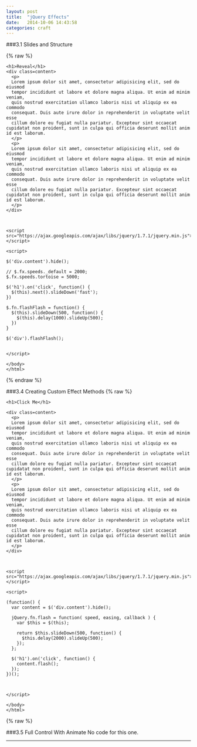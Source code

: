 ```yaml
---
layout: post
title:  "jQuery Effects"
date:   2014-10-06 14:43:58
categories: craft
---
```



###3.1 Slides and Structure

{% raw %}
    <html>
    <head>
      <meta charset=utf-8>
      <title>Slides and Structure</title>
      <style>

      body {
        width: 600px;
        margin: auto;
        font-family: sans-serif;
      }

      #contact { 
        background: #e3e3e3; 
        padding: 1em 2em; 
        position: relative;
      }

      .js #contact {
        position: absolute;
        top: 0;
        width: inherit;
        display: none;
      } 

      #contact h2 { margin-top: 0; }

      #contact ul { padding: 0; }

      #contact li { 
        list-style: none;
        margin-bottom: 1em;
      }

      /* Close button on form */
      .close {
        position: absolute;
        right: 10px;
        top: 10px;
        font-weight: bold;
        font-family: sans-serif;
        cursor: pointer;
      } 

      /* Form inputs */
      input, textarea { width: 100%; line-height: 2em;}
      input[type=submit] { width: auto;  }
      label { display: block; text-align: left; }

      </style>
    </head>
    <body>


    <article>
      <h1>My Awesome Post</h1>
      <p>
        Lorem ipsum dolor sit amet, consectetur adipisicing elit, sed do eiusmod tempor incididunt ut labore et dolore magna aliqua.
      </p>
      <p>
        Lorem ipsum dolor sit amet, consectetur adipisicing elit, sed do eiusmod tempor incididunt ut labore et dolore magna aliqua. sed do eiusmod tempor incididunt ut labore et dolore magna aliqua. sed do eiusmod tempor incididunt ut labore et dolore magna aliqua. sed do eiusmod tempor incididunt ut labore et dolore magna aliqua. sed do eiusmod tempor incididunt ut labore et dolore magna aliqua.
      </p>
      <p>
        Lorem ipsum dolor sit amet, consectetur adipisicing elit, sed do eiusmod tempor incididunt ut labore et dolore magna aliqua.
      </p>
      <p>
        Lorem ipsum dolor sit amet, consectetur adipisicing elit, sed do eiusmod tempor incididunt ut labore et dolore magna aliqua. sed do eiusmod tempor incididunt ut labore et dolore magna aliqua. sed do eiusmod tempor incididunt ut labore et dolore magna aliqua. sed do eiusmod tempor incididunt ut labore et dolore magna aliqua. sed do eiusmod tempor incididunt ut labore et dolore magna aliqua.
      </p>
    </article>

    <div id="contact">
      <h2>Contact Me</h2>
      <form action="#">
        <ul>
          <li>
            <label for="name">Name: </label>
            <input name="name" id="name">
          </li>

          <li>
            <label for="email">Email Address: </label>
            <input name="email" id="email">
          </li>

          <li>
            <label for="comments">What's Up?</label>
            <textarea name="comments" id="comments" cols="30" rows="10"></textarea>
          </li>
          <li>
            <input type="submit" value="Submit">
          </li>
        </ul>
      </form>
    </div>

    <script src="https://ajax.googleapis.com/ajax/libs/jquery/1.7.1/jquery.min.js"></script>


    <script>

    (function() {
      
    $('html').addClass('js');

    var contactForm = {

      container: $('#contact'),

      config: {
        effect: 'slideToggle',
        speed: 500
      },

      init: function(config) {
        $.extend(this.config, config);

        $('<button></button>', {
          text: 'Contact Me'
        })
          .insertAfter( 'article:first' )
          .on( 'click', this.show );
      },

      show: function() {
        var cf = contactForm,
          container = cf.container,
          config = cf.config;

        if ( container.is(':hidden') ) {
          contactForm.close.call(container);
          // container[config.effect](config.speed);
          container.fadeToggle();
        }
      },

      close: function() {
        var $this = $(this), // #contact
          config = contactForm.config;

        if ( $this.find('span.close').length ) return;

        $('<span class=close>X</span>')
          .prependTo(this)
          .on('click', function() {
            // this = span
            $this[config.effect](config.speed);
          })
      }
    };

    contactForm.init({
      // effect: 'fadeToggle',
      speed: 300
    });

    })();

    </script>

    </body>
    </html>
{% endraw %}



###3.2 The `this` Keyword
{% raw %}
    <html>
    <head>
      <meta charset=utf-8>
      <title>The this Keyword</title>
    </head>
    <body>
      <a href="http://tutsplus.com">Click Me</a>


      <script src="https://ajax.googleapis.com/ajax/libs/jquery/1.7.1/jquery.min.js"></script>

      <script>
        var obj = {
          doIt: function(e) {
            console.log(this);
            e.preventDefault();
          }
        }

        $('a').on( 'click', $.proxy(obj.doIt, obj) )


        // $('a').on('click', function(e) {
        //  // this = anchor that was clicked
        //  obj.doIt.call(this);

        //  e.preventDefault();
        // });

      </script>

    </body>
    </html>
{% endraw %}




###3.3 Modifying Effect Speeds (and utilizing jQuery.extend)
{% raw %}
    <html>
    <head>
      <meta charset=utf-8>
      <title>Custom Effect Methods</title>
      <style>
      p { margin-top: 0;}
      </style>
    </head>
    <body>


    <h1>Reveal</h1>
    <div class=content>
      <p>
      Lorem ipsum dolor sit amet, consectetur adipisicing elit, sed do eiusmod
      tempor incididunt ut labore et dolore magna aliqua. Ut enim ad minim veniam,
      quis nostrud exercitation ullamco laboris nisi ut aliquip ex ea commodo
      consequat. Duis aute irure dolor in reprehenderit in voluptate velit esse
      cillum dolore eu fugiat nulla pariatur. Excepteur sint occaecat cupidatat non proident, sunt in culpa qui officia deserunt mollit anim id est laborum.
      </p>
      <p>
      Lorem ipsum dolor sit amet, consectetur adipisicing elit, sed do eiusmod
      tempor incididunt ut labore et dolore magna aliqua. Ut enim ad minim veniam,
      quis nostrud exercitation ullamco laboris nisi ut aliquip ex ea commodo
      consequat. Duis aute irure dolor in reprehenderit in voluptate velit esse
      cillum dolore eu fugiat nulla pariatur. Excepteur sint occaecat cupidatat non proident, sunt in culpa qui officia deserunt mollit anim id est laborum.
      </p>  
    </div>



    <script src="https://ajax.googleapis.com/ajax/libs/jquery/1.7.1/jquery.min.js"></script>

    <script>

    $('div.content').hide();

    // $.fx.speeds._default = 2000;
    $.fx.speeds.tortoise = 5000;

    $('h1').on('click', function() {
      $(this).next().slideDown('fast');
    })

    $.fn.flashFlash = function() {
      $(this).slideDown(500, function() {
        $(this).delay(1000).slideUp(500);
      })
    }

    $('div').flashFlash();


    </script>

    </body>
    </html>
{% endraw %}








###3.4 Creating Custom Effect Methods
{% raw %}
    <html>
    <head>
      <meta charset=utf-8>
      <title>Custom Effect Methods</title>
      <style>
      p { margin-top: 0;}
      </style>
    </head>
    <body>

    <h1>Click Me</h1>

    <div class=content>
      <p>
      Lorem ipsum dolor sit amet, consectetur adipisicing elit, sed do eiusmod
      tempor incididunt ut labore et dolore magna aliqua. Ut enim ad minim veniam,
      quis nostrud exercitation ullamco laboris nisi ut aliquip ex ea commodo
      consequat. Duis aute irure dolor in reprehenderit in voluptate velit esse
      cillum dolore eu fugiat nulla pariatur. Excepteur sint occaecat cupidatat non proident, sunt in culpa qui officia deserunt mollit anim id est laborum.
      </p>
      <p>
      Lorem ipsum dolor sit amet, consectetur adipisicing elit, sed do eiusmod
      tempor incididunt ut labore et dolore magna aliqua. Ut enim ad minim veniam,
      quis nostrud exercitation ullamco laboris nisi ut aliquip ex ea commodo
      consequat. Duis aute irure dolor in reprehenderit in voluptate velit esse
      cillum dolore eu fugiat nulla pariatur. Excepteur sint occaecat cupidatat non proident, sunt in culpa qui officia deserunt mollit anim id est laborum.
      </p>  
    </div>



    <script src="https://ajax.googleapis.com/ajax/libs/jquery/1.7.1/jquery.min.js"></script>

    <script>

    (function() {
      var content = $('div.content').hide();

      jQuery.fn.flash = function( speed, easing, callback ) {
        var $this = $(this);

        return $this.slideDown(500, function() {
          $this.delay(2000).slideUp(500);
        });
      };

      $('h1').on('click', function() {
        content.flash();
      }); 
    })();



    </script>

    </body>
    </html>
{% raw %}



###3.5 Full Control With Animate
No code for this one.















---













